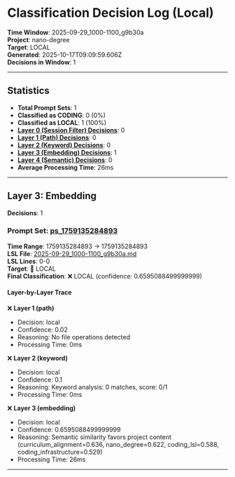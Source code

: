 # Classification Decision Log (Local)

**Time Window**: 2025-09-29_1000-1100_g9b30a<br>
**Project**: nano-degree<br>
**Target**: LOCAL<br>
**Generated**: 2025-10-17T09:09:59.606Z<br>
**Decisions in Window**: 1

---

## Statistics

- **Total Prompt Sets**: 1
- **Classified as CODING**: 0 (0%)
- **Classified as LOCAL**: 1 (100%)
- **[Layer 0 (Session Filter) Decisions](#layer-0-session-filter)**: 0
- **[Layer 1 (Path) Decisions](#layer-1-path)**: 0
- **[Layer 2 (Keyword) Decisions](#layer-2-keyword)**: 0
- **[Layer 3 (Embedding) Decisions](#layer-3-embedding)**: 1
- **[Layer 4 (Semantic) Decisions](#layer-4-semantic)**: 0
- **Average Processing Time**: 26ms

---

## Layer 3: Embedding

**Decisions**: 1

### Prompt Set: [ps_1759135284893](../../history/2025-09-29_1000-1100_g9b30a.md#ps_1759135284893)

**Time Range**: 1759135284893 → 1759135284893<br>
**LSL File**: [2025-09-29_1000-1100_g9b30a.md](../../history/2025-09-29_1000-1100_g9b30a.md#ps_1759135284893)<br>
**LSL Lines**: 0-0<br>
**Target**: 📍 LOCAL<br>
**Final Classification**: ❌ LOCAL (confidence: 0.6595088499999999)

#### Layer-by-Layer Trace

❌ **Layer 1 (path)**
- Decision: local
- Confidence: 0.02
- Reasoning: No file operations detected
- Processing Time: 0ms

❌ **Layer 2 (keyword)**
- Decision: local
- Confidence: 0.1
- Reasoning: Keyword analysis: 0 matches, score: 0/1
- Processing Time: 0ms

❌ **Layer 3 (embedding)**
- Decision: local
- Confidence: 0.6595088499999999
- Reasoning: Semantic similarity favors project content (curriculum_alignment=0.636, nano_degree=0.622, coding_lsl=0.588, coding_infrastructure=0.529)
- Processing Time: 26ms

---

